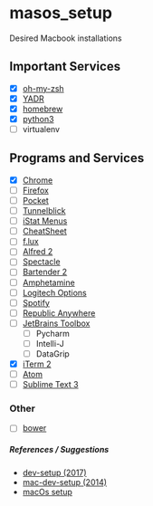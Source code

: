 # masos_setup
Desired Macbook installations

## Important Services
* [x] [oh-my-zsh](https://github.com/robbyrussell/oh-my-zsh)
* [x] [YADR](https://github.com/skwp/dotfiles)
* [x] [homebrew](https://brew.sh/)
* [x] [python3](https://www.digitalocean.com/community/tutorials/how-to-install-python-3-and-set-up-a-local-programming-environment-on-macos)
* [ ] virtualenv

## Programs and Services
* [x] [Chrome](https://www.google.com/chrome/index.html)
* [ ] [Firefox](https://www.mozilla.org/en-US/)
* [ ] [Pocket](https://getpocket.com/)
* [ ] [Tunnelblick](https://tunnelblick.net/)
* [ ] [iStat Menus](https://bjango.com/mac/istatmenus/)
* [ ] [CheatSheet](https://www.mediaatelier.com/CheatSheet/)
* [ ] [f.lux](https://justgetflux.com/)
* [ ] [Alfred 2](https://www.alfredapp.com/)
* [ ] [Spectacle](https://www.spectacleapp.com/)
* [ ] [Bartender 2](https://www.macbartender.com/)
* [ ] [Amphetamine](https://itunes.apple.com/us/app/amphetamine/id937984704?mt=12)
* [ ] [Logitech Options](http://support.logitech.com/en_us/software/options)
* [ ] [Spotify](https://www.spotify.com/us/)
* [ ] [Republic Anywhere](https://republicwireless.com/republic-anywhere/download/)
* [ ] [JetBrains Toolbox](https://www.jetbrains.com/toolbox/app/)
    * [ ] Pycharm
    * [ ] Intelli-J
    * [ ] DataGrip
* [x] [iTerm 2](https://www.iterm2.com/)
* [ ] [Atom](https://atom.io/)
* [ ] [Sublime Text 3](https://www.sublimetext.com/)

### Other
* [ ] [bower](https://bower.io/)


##### References / Suggestions
* [dev-setup (2017)](https://github.com/donnemartin/dev-setup)
* [mac-dev-setup (2014)](https://github.com/nicolashery/mac-dev-setup)
* [macOs setup](http://sourabhbajaj.com/mac-setup/index.html)
